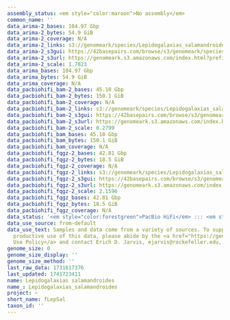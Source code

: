 ```yaml
---
assembly_status: <em style="color:maroon">No assembly</em>
common_name: ''
data_arima-2_bases: 104.97 Gbp
data_arima-2_bytes: 54.9 GiB
data_arima-2_coverage: N/A
data_arima-2_links: s3://genomeark/species/Lepidogalaxias_salamandroides/fLepSal2/genomic_data/arima/<br>
data_arima-2_s3gui: https://42basepairs.com/browse/s3/genomeark/species/Lepidogalaxias_salamandroides/fLepSal2/genomic_data/arima/
data_arima-2_s3url: https://genomeark.s3.amazonaws.com/index.html?prefix=species/Lepidogalaxias_salamandroides/fLepSal2/genomic_data/arima/
data_arima-2_scale: 1.7823
data_arima_bases: 104.97 Gbp
data_arima_bytes: 54.9 GiB
data_arima_coverage: N/A
data_pacbiohifi_bam-2_bases: 45.10 Gbp
data_pacbiohifi_bam-2_bytes: 150.1 GiB
data_pacbiohifi_bam-2_coverage: N/A
data_pacbiohifi_bam-2_links: s3://genomeark/species/Lepidogalaxias_salamandroides/fLepSal2/genomic_data/pacbio_hifi/<br>
data_pacbiohifi_bam-2_s3gui: https://42basepairs.com/browse/s3/genomeark/species/Lepidogalaxias_salamandroides/fLepSal2/genomic_data/pacbio_hifi/
data_pacbiohifi_bam-2_s3url: https://genomeark.s3.amazonaws.com/index.html?prefix=species/Lepidogalaxias_salamandroides/fLepSal2/genomic_data/pacbio_hifi/
data_pacbiohifi_bam-2_scale: 0.2799
data_pacbiohifi_bam_bases: 45.10 Gbp
data_pacbiohifi_bam_bytes: 150.1 GiB
data_pacbiohifi_bam_coverage: N/A
data_pacbiohifi_fqgz-2_bases: 42.81 Gbp
data_pacbiohifi_fqgz-2_bytes: 18.5 GiB
data_pacbiohifi_fqgz-2_coverage: N/A
data_pacbiohifi_fqgz-2_links: s3://genomeark/species/Lepidogalaxias_salamandroides/fLepSal2/genomic_data/pacbio_hifi/<br>
data_pacbiohifi_fqgz-2_s3gui: https://42basepairs.com/browse/s3/genomeark/species/Lepidogalaxias_salamandroides/fLepSal2/genomic_data/pacbio_hifi/
data_pacbiohifi_fqgz-2_s3url: https://genomeark.s3.amazonaws.com/index.html?prefix=species/Lepidogalaxias_salamandroides/fLepSal2/genomic_data/pacbio_hifi/
data_pacbiohifi_fqgz-2_scale: 2.1596
data_pacbiohifi_fqgz_bases: 42.81 Gbp
data_pacbiohifi_fqgz_bytes: 18.5 GiB
data_pacbiohifi_fqgz_coverage: N/A
data_status: '<em style="color:forestgreen">PacBio HiFi</em> ::: <em style="color:forestgreen">Arima</em>'
data_use_source: from-default
data_use_text: Samples and data come from a variety of sources. To support fair and
  productive use of this data, please abide by the <a href="https://genome10k.soe.ucsc.edu/data-use-policies/">Data
  Use Policy</a> and contact Erich D. Jarvis, ejarvis@rockefeller.edu, with any questions.
genome_size: 0
genome_size_display: ''
genome_size_method: ''
last_raw_data: 1731617376
last_updated: 1741723411
name: Lepidogalaxias salamandroides
name_: Lepidogalaxias_salamandroides
project: ~
short_name: fLepSal
taxon_id: ''
---
```

